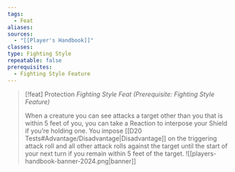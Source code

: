 ```yaml
---
tags:
  - Feat
aliases: 
sources:
  - "[[Player's Handbook]]"
classes: 
type: Fighting Style
repeatable: false
prerequisites:
  - Fighting Style Feature
---
```

>[!feat] Protection
>_Fighting Style Feat (Prerequisite: Fighting Style Feature)_
>
>When a creature you can see attacks a target other than you that is within 5 feet of you, you can take a Reaction to interpose your Shield if you’re holding one. You impose [[D20 Tests#Advantage/Disadvantage\|Disadvantage]] on the triggering attack roll and all other attack rolls against the target until the start of your next turn if you remain within 5 feet of the target.
![[players-handbook-banner-2024.png|banner]]